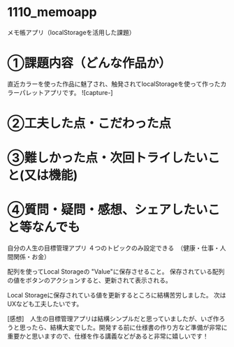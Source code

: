 # 1110_memoapp
メモ帳アプリ（localStorageを活用した課題）

# ①課題内容（どんな作品か）
直近カラーを使った作品に魅了され、触発されてlocalStorageを使って作ったカラーパレットアプリです。
![capture-]

# ②工夫した点・こだわった点


# ③難しかった点・次回トライしたいこと(又は機能)

# ④質問・疑問・感想、シェアしたいこと等なんでも


自分の人生の目標管理アプリ ４つのトピックのみ設定できる　（健康・仕事・人間関係・お金）

配列を使ってLocal Storageの "Value"に保存させること。
保存されている配列の値をボタンのアクションすると、更新されて表示される。

Local Storageに保存されている値を更新するところに結構苦労しました。
次はUXなども工夫したいです。

[感想]　人生の目標管理アプリは結構シンプルだと思っていましたが、いざ作ろうと思ったら、結構大変でした。開発する前に仕様書の作り方など準備が非常に重要かと思いますので、仕様を作る講義などがあると非常に嬉しいです！
